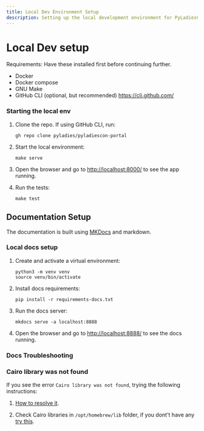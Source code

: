 ```yaml
---
title: Local Dev Environment Setup
description: Setting up the local development environment for PyLadiesCon Portal
---
```


# Local Dev setup

Requirements: Have these installed first before continuing further.

- Docker
- Docker compose
- GNU Make
- GitHub CLI (optional, but recommended) https://cli.github.com/


### Starting the local env

1. Clone the repo. If using GitHub CLI, run:

    ```
    gh repo clone pyladies/pyladiescon-portal
    ```

2. Start the local environment:

    ```
    make serve
    ```

3. Open the browser and go to <http://localhost:8000/> to see the app running.

4. Run the tests:

    ```
    make test
    ```

## Documentation Setup

The documentation is built using [MKDocs](https://www.mkdocs.org/) and markdown.

### Local docs setup

1. Create and activate a virtual environment:

    ```
    python3 -m venv venv
    source venv/bin/activate
    ```

2. Install docs requirements:

    ```
    pip install -r requirements-docs.txt
    ```

3. Run the docs server:

    ```
    mkdocs serve -a localhost:8888
    ```

4. Open the browser and go to <http://localhost:8888/> to see the docs running.

### Docs Troubleshooting

### Cairo library was not found

If you see the error `Cairo library was not found`, trying the following instructions:

1. [How to resolve it](https://squidfunk.github.io/mkdocs-material/plugins/requirements/image-processing/?h=cairo#troubleshooting).

2. Check Cairo libraries in ```/opt/homebrew/lib``` folder, if you dont't have any [try this](https://github.com/squidfunk/mkdocs-material/issues/5121).